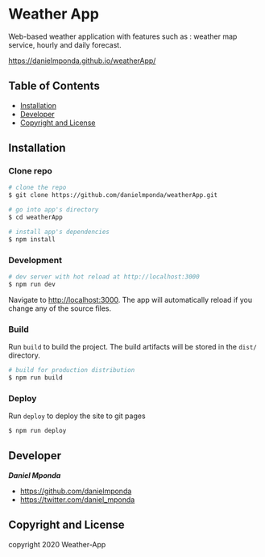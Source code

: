 # Weather App

Web-based weather application with features such as : weather map service, hourly and daily forecast.

https://danielmponda.github.io/weatherApp/

## Table of Contents

- [Installation](#installation)
- [Developer](#Developer)
- [Copyright and License](#copyright-and-license)

## Installation

### Clone repo

```bash
# clone the repo
$ git clone https://github.com/danielmponda/weatherApp.git

# go into app's directory
$ cd weatherApp

# install app's dependencies
$ npm install
```

### Development

```bash
# dev server with hot reload at http://localhost:3000
$ npm run dev 
```
Navigate to [http://localhost:3000](http://localhost:3000). The app will automatically reload if you change any of the source files.

### Build

Run `build` to build the project. The build artifacts will be stored in the `dist/` directory.

```bash
# build for production distribution
$ npm run build
```

### Deploy 

Run `deploy` to deploy the site to git pages 

```bash
$ npm run deploy
```
 
## Developer

**_Daniel Mponda_**

- <https://github.com/danielmponda>
- <https://twitter.com/daniel_mponda>
 
## Copyright and License

copyright 2020 Weather-App
